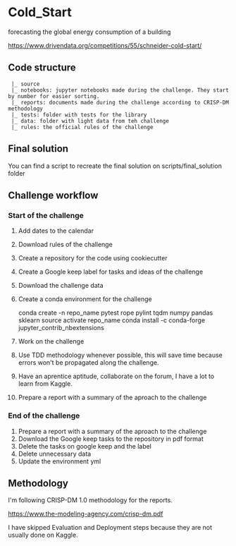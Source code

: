 # Cold_Start
forecasting the global energy consumption of a building

https://www.drivendata.org/competitions/55/schneider-cold-start/

## Code structure

     |_ source
     |_ notebooks: jupyter notebooks made during the challenge. They start by number for easier sorting.
     |_ reports: documents made during the challenge according to CRISP-DM methodology
     |_ tests: folder with tests for the library
     |_ data: folder with light data from teh challenge
     |_ rules: the official rules of the challenge

## Final solution
You can find a script to recreate the final solution on scripts/final_solution folder

## Challenge workflow

### Start of the challenge
1. Add dates to the calendar
1. Download rules of the challenge
2. Create a repository for the code using cookiecutter
3. Create a Google keep label for tasks and ideas of the challenge
3. Download the challenge data
4. Create a conda environment for the challenge

    conda create -n repo_name pytest rope pylint tqdm numpy pandas sklearn
    source activate repo_name
    conda install -c conda-forge jupyter_contrib_nbextensions

4. Work on the challenge
5. Use TDD methodology whenever possible, this will save time because errors
won't be propagated along the challenge.
5. Have an aprentice aptitude, collaborate on the forum, I have a lot to learn
from Kaggle.
5. Prepare a report with a summary of the aproach to the challenge

### End of the challenge
1. Prepare a report with a summary of the aproach to the challenge
6. Download the Google keep tasks to the repository in pdf format
6. Delete the tasks on google keep and the label
7. Delete unnecessary data
8. Update the environment yml

## Methodology
I'm following CRISP-DM 1.0 methodology for the reports.

https://www.the-modeling-agency.com/crisp-dm.pdf

I have skipped Evaluation and Deployment steps because they are not usually done on Kaggle.